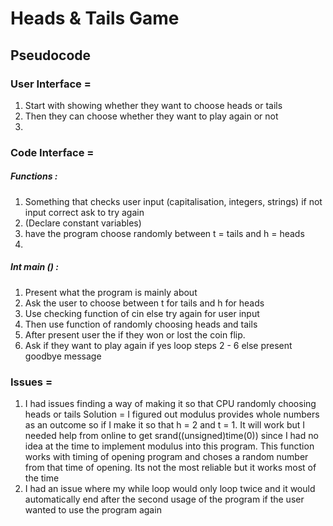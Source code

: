 # Heads & Tails Game

## Pseudocode

### User Interface =

1. Start with showing whether they want to choose heads or tails
2. Then they can choose whether they want to play again or not
3.

### Code Interface =

##### Functions :

1. Something that checks user input (capitalisation, integers, strings) if not input correct ask to try again
2. (Declare constant variables)
3. have the program choose randomly between t = tails and h = heads
4.

##### Int main () :

1. Present what the program is mainly about
2. Ask the user to choose between t for tails and h for heads
3. Use checking function of cin else try again for user input
4. Then use function of randomly choosing heads and tails
5. After present user the if they won or lost the coin flip.
6. Ask if they want to play again if yes loop steps 2 - 6 else present goodbye message

### Issues =

1. I had issues finding a way of making it so that CPU randomly choosing heads or tails
   Solution = I figured out modulus provides whole numbers as an outcome so if I make it so that h = 2 and t = 1. It will work but I needed help from online to get srand((unsigned)time(0)) since I had no idea at the time to implement modulus into this program. This function works with timing of opening program and choses a random number from that time of opening. Its not the most reliable but it works most of the time
2. I had an issue where my while loop would only loop twice and it would automatically end after the second usage of the program if the user wanted to use the program again
